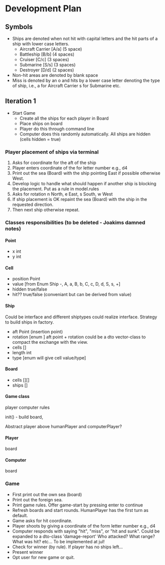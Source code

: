 # Development Plan

## Symbols

- Ships are denoted when not hit with capital letters and the hit parts of a ship with lower case letters.
  - Aircraft Carrier [A/a] (5 space)
  - Battleship [B/b] (4 spaces)
  - Cruiser [C/c] (3 spaces)
  - Submarine [S/s] (3 spaces)
  - Destroyer [D/d] (2 spaces)
- Non-hit areas are denoted by blank space
- Miss is denoted by an o and hits by a lower case letter denoting the type of ship, i.e., a for Aircraft Carrier s for Submarine etc.

## Iteration 1

- Start Game
    - Create all the ships for each player in Board
    - Place ships on board
    - Player do this through command line
    - Computer does this randomly automatically. All ships are hidden (cells hidden = true)

### Player placement of ships via terminal

  1. Asks for coordinate for the aft of the ship
  2. Player enters coordinate of the for letter number e.g., d4
  3. Print out the sea (Board) with the ship pointing East if possible otherwise West.
  4. Develop logic to handle what should happen if another ship is blocking the placement. Put as a rule in model.rules
  5. Asks for rotation n North, e East, s South, w West
  6. If ship placement is OK repaint the sea (Board) with the ship in the requested direction.
  7. Then next ship otherwise repeat.

### Classes responsibilities (to be deleted - Joakims damned notes)

#### Point

- x int
- y int

#### Cell

- position Point
- value [from Enum Ship -, A, a, B, b, C, c, D, d, S, s, +]
- hidden true/false
- hit?? true/false (conveniant but can be derived from value)

#### Ship

  Could be interface and different shiptypes could realize interface. Strategy to build ships in factory.

- aft Point (insertion point)
- rotation [enum ] aft point + rotation could be a dto vector-class to compact the exchange with the view.
- cells []
- length int
- type [enum will give cell value/type]

#### Board

- cells [][]
- ships []

#### Game class

player
computer
rules

init() - build board,

Abstract player above humanPlayer and computerPlayer?

#### Player

board

#### Computer

board

### Game

- First print out the own sea (board)
- Print out the foreign sea.
- Print game rules. Offer game-start by pressing enter to continue
- Refresh boards and start rounds. HumanPlayer has the first turn as default.
- Game asks for hit coordinate.
- Player shoots by giving a coordinate of the form letter number e.g., d4
- Computer responds with saying "hit", "miss", or "hit and sunk". Could be expanded to a dto-class 'damage-report' Who attacked? What range? What was hit? etc... To be implemented at jul!
- Check for winner (by rule). If player has no ships left...
- Present winner
- Opt user for new game or quit.
